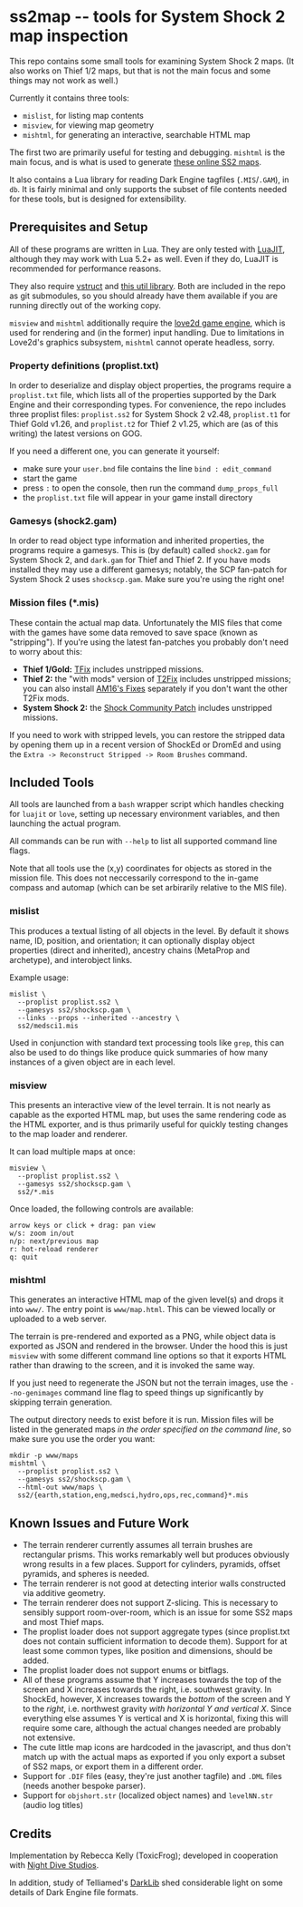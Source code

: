 # ss2map -- tools for System Shock 2 map inspection

This repo contains some small tools for examining System Shock 2 maps. (It also
works on Thief 1/2 maps, but that is not the main focus and some things may not
work as well.)

Currently it contains three tools:

- `mislist`, for listing map contents
- `misview`, for viewing map geometry
- `mishtml`, for generating an interactive, searchable HTML map

The first two are primarily useful for testing and debugging. `mishtml` is the
main focus, and is what is used to generate [these online SS2 maps](https://funkyhorror.ancilla.ca/toxicfrog/maps/ss2).

It also contains a Lua library for reading Dark Engine tagfiles (`.MIS`/`.GAM`),
in `db`. It is fairly minimal and only supports the subset of file contents needed
for these tools, but is designed for extensibility.

## Prerequisites and Setup

All of these programs are written in Lua. They are only tested with [LuaJIT](https://luajit.org/),
although they may work with Lua 5.2+ as well. Even if they do, LuaJIT is recommended
for performance reasons.

They also require [vstruct](https://github.com/toxicfrog/vstruct/) and
[this util library](https://github.com/toxicfrog/luautil/). Both are included in
the repo as git submodules, so you should already have them available if you are
running directly out of the working copy.

`misview` and `mishtml` additionally require the [love2d game engine](https://love2d.org/),
which is used for rendering and (in the former) input handling. Due to limitations
in Love2d's graphics subsystem, `mishtml` cannot operate headless, sorry.

### Property definitions (proplist.txt)

In order to deserialize and display object properties, the programs require a
`proplist.txt` file, which lists all of the properties supported by the Dark
Engine and their corresponding types. For convenience, the repo includes three
proplist files: `proplist.ss2` for System Shock 2 v2.48, `proplist.t1` for Thief
Gold v1.26, and `proplist.t2` for Thief 2 v1.25, which are (as of this writing)
the latest versions on GOG.

If you need a different one, you can generate it yourself:

- make sure your `user.bnd` file contains the line `bind : edit_command`
- start the game
- press `:` to open the console, then run the command `dump_props_full`
- the `proplist.txt` file will appear in your game install directory

### Gamesys (shock2.gam)

In order to read object type information and inherited properties, the programs
require a gamesys. This is (by default) called `shock2.gam` for System Shock 2,
and `dark.gam` for Thief and Thief 2. If you have mods installed they may use a
different gamesys; notably, the SCP fan-patch for System Shock 2 uses `shockscp.gam`.
Make sure you're using the right one!

### Mission files (*.mis)

These contain the actual map data. Unfortunately the MIS files that come with the
games have some data removed to save space (known as "stripping"). If you're using
the latest fan-patches you probably don't need to worry about this:

- **Thief 1/Gold:** [TFix](https://www.ttlg.com/forums/showthread.php?t=134733) includes unstripped missions.
- **Thief 2:** the "with mods" version of [T2Fix](https://www.ttlg.com/forums/showthread.php?t=149669) includes unstripped missions; you can also install [AM16's Fixes](https://www.ttlg.com/forums/showthread.php?t=141121) separately if you don't want the other T2Fix mods.
- **System Shock 2:** the [Shock Community Patch](https://www.systemshock.org/index.php?topic=7116.0) includes unstripped missions.

If you need to work with stripped levels, you can restore the stripped data by
opening them up in a recent version of ShockEd or DromEd and using the
`Extra -> Reconstruct Stripped -> Room Brushes` command.

## Included Tools

All tools are launched from a `bash` wrapper script which handles checking for
`luajit` or `love`, setting up necessary environment variables, and then launching
the actual program.

All commands can be run with `--help` to list all supported command line flags.

Note that all tools use the (x,y) coordinates for objects as stored in the mission
file. This does not neccessarily correspond to the in-game compass and automap
(which can be set arbirarily relative to the MIS file).

### mislist

This produces a textual listing of all objects in the level. By default it shows
name, ID, position, and orientation; it can optionally display object properties
(direct and inherited), ancestry chains (MetaProp and archetype), and interobject
links.

Example usage:

    mislist \
      --proplist proplist.ss2 \
      --gamesys ss2/shockscp.gam \
      --links --props --inherited --ancestry \
      ss2/medsci1.mis

Used in conjunction with standard text processing tools like `grep`, this can also
be used to do things like produce quick summaries of how many instances of a given
object are in each level.

### misview

This presents an interactive view of the level terrain. It is not nearly as capable
as the exported HTML map, but uses the same rendering code as the HTML exporter,
and is thus primarily useful for quickly testing changes to the map loader and
renderer.

It can load multiple maps at once:

    misview \
      --proplist proplist.ss2 \
      --gamesys ss2/shockscp.gam \
      ss2/*.mis

Once loaded, the following controls are available:

    arrow keys or click + drag: pan view
    w/s: zoom in/out
    n/p: next/previous map
    r: hot-reload renderer
    q: quit

### mishtml

This generates an interactive HTML map of the given level(s) and drops it into `www/`.
The entry point is `www/map.html`. This can be viewed locally or uploaded to a web
server.

The terrain is pre-rendered and exported as a PNG, while object data is exported
as JSON and rendered in the browser. Under the hood this is just `misview` with
some different command line options so that it exports HTML rather than drawing
to the screen, and it is invoked the same way.

If you just need to regenerate the JSON but not the terrain images, use the
`--no-genimages` command line flag to speed things up significantly by skipping
terrain generation.

The output directory needs to exist before it is run. Mission files will be listed
in the generated maps *in the order specified on the command line*, so make sure
you use the order you want:

    mkdir -p www/maps
    mishtml \
      --proplist proplist.ss2 \
      --gamesys ss2/shockscp.gam \
      --html-out www/maps \
      ss2/{earth,station,eng,medsci,hydro,ops,rec,command}*.mis

## Known Issues and Future Work

- The terrain renderer currently assumes all terrain brushes are rectangular prisms. This works remarkably well but produces obviously wrong results in a few places. Support for cylinders, pyramids, offset pyramids, and spheres is needed.
- The terrain renderer is not good at detecting interior walls constructed via additive geometry.
- The terrain renderer does not support Z-slicing. This is necessary to sensibly support room-over-room, which is an issue for some SS2 maps and most Thief maps.
- The proplist loader does not support aggregate types (since proplist.txt does not contain sufficient information to decode them). Support for at least some common types, like position and dimensions, should be added.
- The proplist loader does not support enums or bitflags.
- All of these programs assume that Y increases towards the top of the screen and X increases towards the right, i.e. southwest gravity. In ShockEd, however, X increases towards the *bottom* of the screen and Y to the *right*, i.e. northwest gravity *with horizontal Y and vertical X*. Since everything else assumes Y is vertical and X is horizontal, fixing this will require some care, although the actual changes needed are probably not extensive.
- The cute little map icons are hardcoded in the javascript, and thus don't match up with the actual maps as exported if you only export a subset of SS2 maps, or export them in a different order.
- Support for `.DIF` files (easy, they're just another tagfile) and `.DML` files (needs another bespoke parser).
- Support for `objshort.str` (localized object names) and `levelNN.str` (audio log titles)

## Credits

Implementation by Rebecca Kelly (ToxicFrog); developed in cooperation with
[Night Dive Studios](https://www.nightdivestudios.com/).

In addition, study of Telliamed's [DarkLib](https://whoopdedo.org/projects.php?dark)
shed considerable light on some details of Dark Engine file formats.


